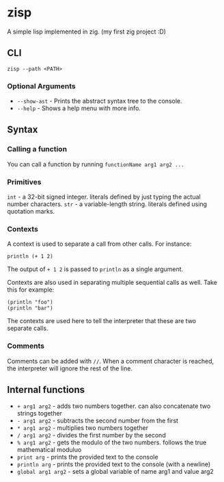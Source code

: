 # zisp
A simple lisp implemented in zig. (my first zig project :D)

## CLI
`zisp --path <PATH>`

### Optional Arguments
- `--show-ast` - Prints the abstract syntax tree to the console.
- `--help` - Shows a help menu with more info.

## Syntax

### Calling a function
You can call a function by running `functionName arg1 arg2 ...`

### Primitives
`int` - a 32-bit signed integer. literals defined by just typing the actual number characters.
`str` - a variable-length string. literals defined using quotation marks.

### Contexts
A context is used to separate a call from other calls. For instance:
```
println (+ 1 2)
```

The output of `+ 1 2` is passed to `println` as a single argument.


Contexts are also used in separating multiple sequential calls as well. Take this for example:
```
(println "foo")
(println "bar")
```

The contexts are used here to tell the interpreter that these are two separate calls.

### Comments
Comments can be added with `//`. When a comment character is reached, the interpreter will ignore the rest of the line.

## Internal functions
- `+ arg1 arg2` - adds two numbers together. can also concatenate two strings together
- `- arg1 arg2` - subtracts the second number from the first
- `* arg1 arg2` - multiplies two numbers together
- `/ arg1 arg2` - divides the first number by the second
- `% arg1 arg2` - gets the modulo of the two numbers. follows the true mathematical moduluo
- `print arg` - prints the provided text to the console
- `println arg` - prints the provided text to the console (with a newline)
- `global arg1 arg2` - sets a global variable of name arg1 and value arg2